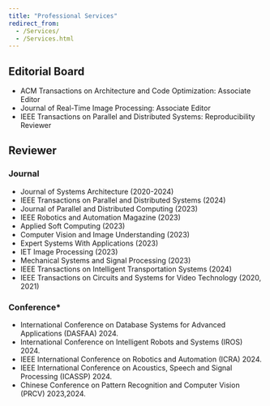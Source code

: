 ```yaml
---
title: "Professional Services"
redirect_from: 
  - /Services/
  - /Services.html
---
```


## Editorial Board 
* ACM Transactions on Architecture and Code Optimization: Associate Editor
* Journal of Real-Time Image Processing: Associate Editor
* IEEE Transactions on Parallel and Distributed Systems: Reproducibility Reviewer

## Reviewer
### Journal
* Journal of Systems Architecture (2020-2024)
* IEEE Transactions on Parallel and Distributed Systems (2024)
* Journal of Parallel and Distributed Computing (2023)
* IEEE Robotics and Automation Magazine (2023)
* Applied Soft Computing (2023)
* Computer Vision and Image Understanding (2023)
* Expert Systems With Applications (2023)
* IET Image Processing (2023)
* Mechanical Systems and Signal Processing (2023)
* IEEE Transactions on Intelligent Transportation Systems (2024)
* IEEE Transactions on Circuits and Systems for Video Technology (2020, 2021)

### Conference*
*  International Conference on Database Systems for Advanced Applications (DASFAA) 2024.
*  International Conference on Intelligent Robots and Systems (IROS) 2024.
*  IEEE International Conference on Robotics and Automation (ICRA) 2024.
*  IEEE International Conference on Acoustics, Speech and Signal Processing (ICASSP) 2024.
*  Chinese Conference on Pattern Recognition and Computer Vision (PRCV) 2023,2024.
